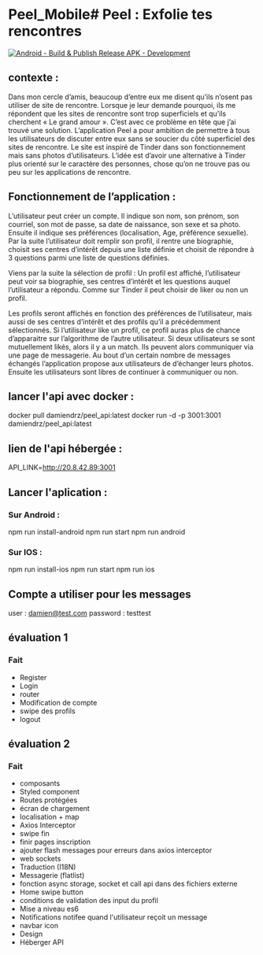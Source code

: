 # Peel_Mobile# Peel : Exfolie tes rencontres

[![Android - Build & Publish Release APK - Development](https://github.com/Peel-Organisation/Peel_Mobile/actions/workflows/development-ci.yml/badge.svg?branch=development)](https://github.com/Peel-Organisation/Peel_Mobile/actions/workflows/development-ci.yml)

## contexte :

 Dans mon cercle d’amis, beaucoup d’entre eux me disent qu’ils n’osent pas utiliser de site de rencontre. Lorsque je leur demande pourquoi, ils me répondent que les sites de rencontre sont trop superficiels et qu’ils cherchent « Le grand amour ». C’est avec ce problème en tête que j’ai trouvé une solution. L’application Peel a pour ambition de permettre à tous les utilisateurs de discuter entre eux sans se soucier du côté superficiel des sites de rencontre. Le site est inspiré de Tinder dans son fonctionnement mais sans photos d’utilisateurs. L’idée est d’avoir une alternative à Tinder plus orienté sur le caractère des personnes, chose qu’on ne trouve pas ou peu sur les applications de rencontre. 

## Fonctionnement de l’application :

L’utilisateur peut créer un compte. Il indique son nom, son prénom, son courriel, son mot de passe, sa date de naissance, son sexe et sa photo. Ensuite il indique ses préférences (localisation, Age, préférence sexuelle). Par la suite l’utilisateur doit remplir son profil, il rentre une biographie, choisit ses centres d’intérêt depuis une liste définie et choisit de répondre à 3 questions parmi une liste de questions définies.

Viens par la suite la sélection de profil : Un profil est affiché, l’utilisateur peut voir sa biographie, ses centres d’intérêt et les questions auquel l’utilisateur a répondu. Comme sur Tinder il peut choisir de liker ou non un profil.

Les profils seront affichés en fonction des préférences de l’utilisateur, mais aussi de ses centres d’intérêt et des profils qu’il a précédemment sélectionnés. Si l’utilisateur like un profil, ce profil auras plus de chance d’apparaitre sur l’algorithme de l’autre utilisateur. Si deux utilisateurs se sont mutuellement likés, alors il y a un match. Ils peuvent alors communiquer via une page de messagerie. Au bout d’un certain nombre de messages échangés l’application propose aux utilisateurs de d’échanger leurs photos. Ensuite les utilisateurs sont libres de continuer à communiquer ou non.

## lancer l'api avec docker : 
docker pull damiendrz/peel_api:latest
docker run -d -p 3001:3001 damiendrz/peel_api:latest

## lien de l'api hébergée : 
API_LINK=http://20.8.42.89:3001

## Lancer l'aplication : 

### Sur Android : 
npm run install-android 
npm run start 
npm run android


### Sur IOS : 
npm run install-ios 
npm run start 
npm run ios



## Compte a utiliser pour les messages
user : damien@test.com
password : testtest

## évaluation 1
### Fait
- Register 
- Login 
- router
- Modification de compte 
- swipe des profils 
- logout

## évaluation 2
### Fait
- composants 
- Styled component
- Routes protégées
- écran de chargement
- localisation + map
- Axios Interceptor
- swipe fin 
- finir pages inscription
- ajouter flash messages pour erreurs dans axios interceptor
- web sockets 
- Traduction (I18N)
- Messagerie (flatlist) 
- fonction async storage, socket et call api dans des fichiers externe 
- Home swipe button 
- conditions de validation des input du profil
- Mise a niveau es6
- Notifications notifee quand l'utilisateur reçoit un message
- navbar icon
- Design
- Héberger API